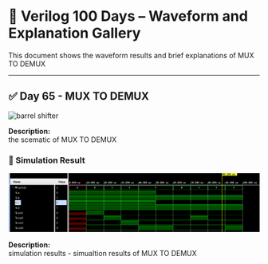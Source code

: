 
# 📘 Verilog 100 Days – Waveform and Explanation Gallery

This document shows the waveform results and brief explanations of MUX TO DEMUX

---

## ✅ Day 65 - MUX TO DEMUX 

 

![barrel shifter](./images/muuxtodemux_scematic.png)

**Description:**  
  the scematic of MUX TO DEMUX

 


### 🔬 Simulation Result

![Simulation Waveform](./images/muxtodemux_sim.png)

**Description:**  
simulation results - 
simualtion results of MUX TO DEMUX
